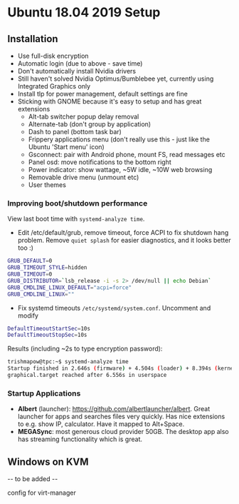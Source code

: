 # Ubuntu 18.04 2019 Setup

## Installation
- Use full-disk encryption
- Automatic login (due to above - save time)
- Don't automatically install Nvidia drivers
- Still haven't solved Nvidia Optimus/Bumblebee yet, currently using Integrated Graphics only
- Install tlp for power management, default settings are fine
- Sticking with GNOME because it's easy to setup and has great extensions
  - Alt-tab switcher popup delay removal
  - Alternate-tab (don't group by application)
  - Dash to panel (bottom task bar)
  - Frippery applications menu (don't really use this - just like the Ubuntu 'Start menu' icon)
  - Gsconnect: pair with Android phone, mount FS, read messages etc
  - Panel osd: move notifications to the bottom right
  - Power indicator: show wattage, ~5W idle, ~10W web browsing
  - Removable drive menu (unmount etc)
  - User themes

### Improving boot/shutdown performance
View last boot time with `systemd-analyze time`.
- Edit /etc/default/grub, remove timeout, force ACPI to fix shutdown hang problem. Remove `quiet splash` for easier diagnostics, and it looks better too :)
```bash
GRUB_DEFAULT=0
GRUB_TIMEOUT_STYLE=hidden
GRUB_TIMEOUT=0
GRUB_DISTRIBUTOR=`lsb_release -i -s 2> /dev/null || echo Debian`
GRUB_CMDLINE_LINUX_DEFAULT="acpi=force"
GRUB_CMDLINE_LINUX=""
```
- Fix systemd timeouts `/etc/systemd/system.conf`.
Uncomment and modify
```bash
DefaultTimeoutStartSec=10s
DefaultTimeoutStopSec=10s
```

Results (including ~2s to type encryption password):
```bash
trishmapow@tpc:~$ systemd-analyze time
Startup finished in 2.646s (firmware) + 4.504s (loader) + 8.394s (kernel) + 6.761s (userspace) = 22.306s
graphical.target reached after 6.556s in userspace
```

### Startup Applications
- **Albert** (launcher): https://github.com/albertlauncher/albert. Great launcher for apps and searches files very quickly. Has nice extensions to e.g. show IP, calculator. Have it mapped to Alt+Space.
- **MEGASync**: most generous cloud provider 50GB. The desktop app also has streaming functionality which is great.

## Windows on KVM
-- to be added --

config for virt-manager
